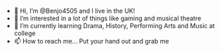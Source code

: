 - 👋 Hi, I’m @Benjo4505 and I live in the UK!
- 👀 I’m interested in a lot of things like gaming and musical theatre
- 🌱 I’m currently learning Drama, History, Performing Arts and Music at college
- 📫 How to reach me... Put your hand out and grab me

<!---
Benjo4505/Benjo4505 is a ✨ special ✨ repository because its `README.md` (this file) appears on your GitHub profile.
You can click the Preview link to take a look at your changes.
--->
